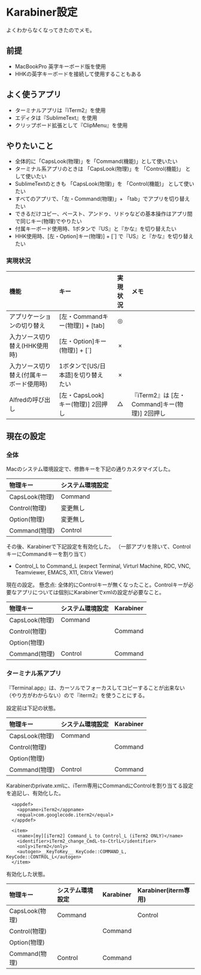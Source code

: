 # Karabiner設定

よくわからなくなってきたのでメモ。

## 前提

- MacBookPro 英字キーボード版を使用
- HHKの英字キーボードを接続して使用することもある

## よく使うアプリ

- ターミナルアプリは『iTerm2』を使用
- エディタは『SublimeText』を使用
- クリップボード拡張として『ClipMenu』を使用

## やりたいこと

- 全体的に「CapsLook(物理)」を「Command(機能)」として使いたい
- ターミナル系アプリのときは 「CapsLook(物理)」を 「Control(機能)」 として使いたい
- SublimeTextのときも 「CapsLook(物理)」を 「Control(機能)」 として使いたい
- すべてのアプリで、「左・Command(物理)」+ 「tab」でアプリを切り替えたい
- できるだけコピー、ペースト、アンドゥ、リドゥなどの基本操作はアプリ間で同じキー(物理)でやりたい
- 付属キーボード使用時、1ボタンで『US』と『かな』を切り替えたい
- HHK使用時、[左・Option]キー(物理)]  + [`] で『US』と『かな』を切り替えたい

### 実現状況

| 機能                   | キー                         | 実現状況| メモ  |
|:---                   |:---                          | :---:   | :--- |
| アプリケーションの切り替え |[左・Commandキー(物理)] + [tab] | ◎     |     |
| 入力ソース切り替え(HHK使用時)       |[左・Option]キー(物理)]  + [`]   | ×  |
| 入力ソース切り替え(付属キーボード使用時)  | 1ボタンで[US/日本語]を切り替えたい  | ×  |
| Alfredの呼び出し       |[左・CapsLook]キー(物理)]  2回押し | △   | 『iTerm2』は [左・Command]キー(物理)]  2回押し|

## 現在の設定

### 全体

Macのシステム環境設定で、修飾キーを下記の通りカスタマイズした。

| 物理キー        | システム環境設定    |
|:---            |:---              |
|CapsLook(物理)   | Command          |
|Control(物理)    | 変更無し          |
|Option(物理)     | 変更無し          |
|Command(物理)    | Control          |

その後、Karabinerで下記設定を有効化した。
（一部アプリを除いて、ControlキーにCommandキーを割り当て）

- Control_L to Command_L (expect Terminal, Virturl Machine, RDC, VNC, Teamviewer, EMACS, X11, Citrix Viewer)

現在の設定。
懸念点: 全体的にControlキーが無くなったこと。Controlキーが必要なアプリについては個別にKarabinerでxmlの設定が必要なこと。

| 物理キー        | システム環境設定    | Karabiner        |
|:---            |:---              | :--                |
|CapsLook(物理)   | Command          |                  |
|Control(物理)    |                  | Command          |
|Option(物理)     |                  |                  |
|Command(物理)    | Control          | Command          |



### ターミナル系アプリ

『Terminal.app』は、カーソルでフォーカスしてコピーすることが出来ない（やり方がわからない）ので『iterm2』を使うことにする。

設定前は下記の状態。

| 物理キー        | システム環境設定    | Karabiner        |
|:---            |:---              | :--                |
|CapsLook(物理)   | Command          |                  |
|Control(物理)    |                  | Command          |
|Option(物理)     |                  |                  |
|Command(物理)    | Control          | Command          |

Karabinerのprivate.xmlに、iTerm専用にCommandにControlを割り当てる設定を追記し、有効化した。

```
  <appdef>
    <appname>iTerm2</appname>
    <equal>com.googlecode.iterm2</equal>
  </appdef>

  <item>
    <name>[my][iTerm2] Command_L to Control_L (iTerm2 ONLY)</name>
    <identifier>iTerm2_change_CmdL-to-CtrlL</identifier>
    <only>iTerm2</only>
    <autogen>__KeyToKey__ KeyCode::COMMAND_L, KeyCode::CONTROL_L</autogen>
  </item>
```

有効化した状態。

| 物理キー        | システム環境設定    | Karabiner        | Karabiner(iterm専用) |
|:---            |:---              | :--              | :--             |
|CapsLook(物理)   | Command          |                  | Control       |
|Control(物理)    |                  | Command          |               |
|Option(物理)     |                  |                  |               |
|Command(物理)    | Control          | Command          |               |
